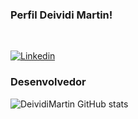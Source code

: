 
### Perfil Deividi Martin!
<br>

[![Linkedin](https://img.shields.io/badge/LinkedIn-0077B5?style=for-the-badge&logo=linkedin&logoColor=white)](https://www.linkedin.com/in/deividi-martin-4b02391a3/)

### Desenvolvedor


![DeividiMartin GitHub stats](https://github-readme-stats.vercel.app/api?username=DeividiMartin&theme=black-white)


